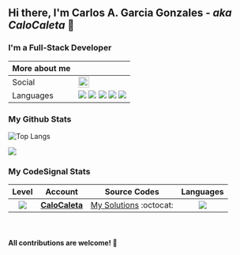 ## Hi there, I'm Carlos A. Garcia Gonzales - ***aka CaloCaleta*** 👋
### I'm a Full-Stack Developer

| More about me | |
|---|---|
| Social | [<img align="left" alt="CaloCaleta" width="22px" src="https://cdn.jsdelivr.net/npm/simple-icons@v3/icons/linkedin.svg" />](https://www.linkedin.com/in/carlosgarciagonzales/) |
| Languages |  ![](https://app.codesignal.com/user-icons/languages/php.svg) ![](https://app.codesignal.com/user-icons/languages/rb.svg) ![](https://app.codesignal.com/user-icons/languages/cpp.svg) ![](https://app.codesignal.com/user-icons/languages/js.svg)  ![](https://codefightsuserpics.s3.amazonaws.com/uploads/1519782029994/Visual%20Basic.svg) |


### My Github Stats

![Top Langs](https://github-readme-stats.vercel.app/api/top-langs/?username=calocaleta&layout=compact)

![](https://github-readme-stats.vercel.app/api?username=calocaleta)

### My CodeSignal Stats

| Level | Account | Source Codes | Languages |
|:---:|---|---|:---:|
| ![](https://app.codesignal.com/badges/user-level/38.svg) | **[CaloCaleta](https://app.codesignal.com/profile/calocaleta)** | [My Solutions](https://github.com/calocaleta/codesignal-my-solutions) :octocat: | ![](https://app.codesignal.com/user-icons/languages/rb.svg) |

<br/>

#### **All contributions are welcome! 🤝**
